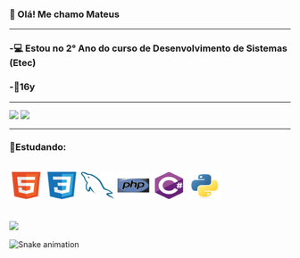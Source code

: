 ### 👋 Olá! Me chamo Mateus 
<hr>
<h3>
-💻 Estou no 2° Ano do curso de Desenvolvimento de Sistemas (Etec)
</h3>

<h3>
-🧨16y
</h3>

<hr>
 <div>   
  <img height="180em" src="https://github-readme-stats.vercel.app/api/top-langs/?username=morenin06&layout=compact&langs_count=16&theme=dracula"/>
  <img height="180em" src="https://github-readme-stats.vercel.app/api?username=morenin06&show_icons=true&theme=dracula&include_all_commits=true&count_private=true"/>
</div>

 <hr> 
  <h3>🌱Estudando: </h3>
  
  <div style="display: inline_block"><br>
    <img align="center" alt="HTML" height="50" width="60" src="https://raw.githubusercontent.com/devicons/devicon/master/icons/html5/html5-original.svg">
    <img align="center" alt="CSS" height="50" width="60" src="https://raw.githubusercontent.com/devicons/devicon/master/icons/css3/css3-original.svg">
    <img align="center" alt="MYSQL" height="50" width="60" src="https://raw.githubusercontent.com/devicons/devicon/master/icons/mysql/mysql-original.svg">
    <img align="center" alt="PHP" height="50" width="60" src="https://raw.githubusercontent.com/devicons/devicon/master/icons/php/php-original.svg">
    <img align="center" alt="Csharp" height="50" width="60" src="https://raw.githubusercontent.com/devicons/devicon/master/icons/csharp/csharp-original.svg">
    <img align="center" alt="Python" height="50" width="60" src="https://raw.githubusercontent.com/devicons/devicon/master/icons/python/python-original.svg">
  </div>
  
  #
  
  <div>
    <a href="https://instagram.com/mateus_moreno04" target="_blank"><img src="https://img.shields.io/badge/-Instagram-%23E4405F?style=for-the-           badge&logo=instagram&logoColor=white" target="_blank"></a>
  </div>
  
 ![Snake animation](https://github.com/morenin06/morenin06/blob/output/github-contribution-grid-snake.svg)
  
  
  
 
  


  
